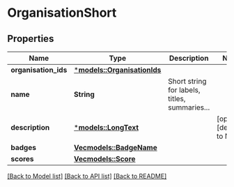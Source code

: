 # OrganisationShort

## Properties
Name | Type | Description | Notes
------------ | ------------- | ------------- | -------------
**organisation_ids** | [***models::OrganisationIds**](organisationIds.md) |  | 
**name** | **String** | Short string for labels, titles, summaries... | 
**description** | [***models::LongText**](longText.md) |  | [optional] [default to None]
**badges** | [**Vec<models::BadgeName>**](badgeName.md) |  | 
**scores** | [**Vec<models::Score>**](score.md) |  | 

[[Back to Model list]](../README.md#documentation-for-models) [[Back to API list]](../README.md#documentation-for-api-endpoints) [[Back to README]](../README.md)


